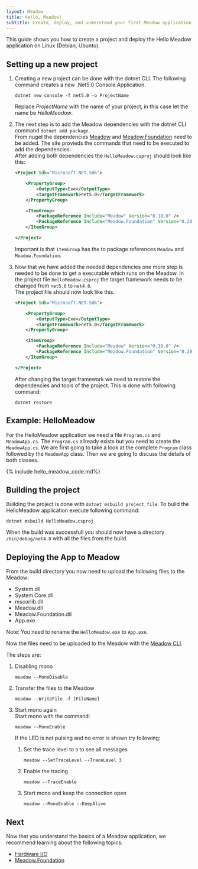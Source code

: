 ```yaml
---
layout: Meadow
title: Hello, Meadow! 
subtitle: Create, deploy, and understand your first Meadow application on Linux (Debian, Ubuntu).
---
```


This guide shows you how to create a project and deploy the Hello Meadow application on Linux (Debian, Ubuntu).

## Setting up a new project

1. Creating a new project can be done with the dotnet CLI. The following command creates a new .Net5.0 Console Application.
    ```
    dotnet new console -f net5.0 -o ProjectName
    ```
    Replace _ProjectName_ with the name of your project, in this case let the name be _HelloMeadow_.  

2. The next step is to add the Meadow dependencies with the dotnet CLI command `dotnet add package`.  
    From nuget the dependencies [Meadow](https://www.nuget.org/packages/Meadow/) and [Meadow.Foundation](https://www.nuget.org/packages/Meadow.Foundation/) need to be added. The site provieds the commands that need to be executed to add the dependencies.  
    After adding both dependencies the `HelloMeadow.csproj` should look like this:
    ```xml
    <Project Sdk="Microsoft.NET.Sdk">

        <PropertyGroup>
            <OutputType>Exe</OutputType>
            <TargetFramework>net5.0</TargetFramework>
        </PropertyGroup>

        <ItemGroup>
            <PackageReference Include="Meadow" Version="0.18.0" />
            <PackageReference Include="Meadow.Foundation" Version="0.20.0" />
        </ItemGroup>

    </Project>
    ```
    Important is that `ItemGroup` has the to package references `Meadow` and `Meadow.Foundation`.

3. Now that we have added the needed dependencies one more step is needed to be done to get a executable which runs on the Meadow. In the project file `HelloMeadow.csproj` the target framework needs to be changed from `net5.0` to `net4.8`.  
The project file should now look like this. 
    ```xml
    <Project Sdk="Microsoft.NET.Sdk">

        <PropertyGroup>
            <OutputType>Exe</OutputType>
            <TargetFramework>net5.0</TargetFramework>
        </PropertyGroup>

        <ItemGroup>
            <PackageReference Include="Meadow" Version="0.18.0" />
            <PackageReference Include="Meadow.Foundation" Version="0.20.0" />
        </ItemGroup>

    </Project>
    ```
    After changing the target framework we need to restore the dependencies and tools of the project. This is done with following command:
    ```
    dotnet restore
    ```

## Example: HelloMeadow

For the HelloMeadow application we need a file `Program.cs` and `MeadowApp.cs`. The `Program.cs` allready exists but you need to create the `MeadowApp.cs`. We are first going to take a look at the complete `Program` class followed by the `MeadowApp` class. Then we are going to discuss the details of both classes.

{% include hello_meadow_code.md%}

## Building the project 
  
Building the project is done with `dotnet msbuild project_file`. To build the HelloMeadow application execute following command:

```
dotnet msbuild HelloMeadow.csproj
```

When the build was successfull you should now have a directory `/bin/debug/net4.8` with all the files from the build.  

## Deploying the App to Meadow

From the build directory you now need to upload the following files to the Meadow:
* System.dll
* System.Core.dll
* mscorlib.dll
* Meadow.dll
* Meadow.Foundation.dll
* App.exe

Note: You need to rename the `HelloMeadow.exe` to `App.exe`.

Now the files need to be uploaded to the Meadow with the [Meadow CLI](Meadow/Meadow_Basics/Meadow_CLI/).

The steps are:  
1. Disabling mono
   ```
   meadow --MonoDisable
   ```
3. Transfer the files to the Meadow
   ```
   meadow --WriteFile -f [FileName]
   ```
4. Start mono again  
   Start mono with the command:
   ```
   meadow --MonoEnable
   ```

   If the LED is not pulsing and no error is shown try following:
   1. Set the trace level to `3` to see all messages  
      ```
      meadow --SetTraceLevel --TraceLevel 3 
      ``` 
    2. Enable the tracing
        ```
        meadow --TraceEnable
        ```
    3. Start mono and keep the connection open
        ```
        meadow --MonoEnable --KeepAlive
        ```
   

## Next

Now that you understand the basics of a Meadow application, we recommend learning about the following topics:

 * [Hardware I/O](/Meadow/Meadow_Basics/IO/)
 * [Meadow.Foundation](/Meadow/Meadow.Foundation/)